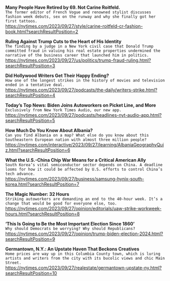 **Many People Have Retired by 69. Not Carine Roitfeld.**\
`The former editor of French Vogue and renowned stylist discusses fashion week debuts, sex on the runway and why she finally got her first tattoos.`\
https://nytimes.com/2023/09/27/style/carine-roitfeld-cr-fashion-book.html?searchResultPosition=2

**Ruling Against Trump Cuts to the Heart of His Identity**\
`The finding by a judge in a New York civil case that Donald Trump committed fraud in valuing his real estate properties undermined the narrative of the business career that launched him in politics.`\
https://nytimes.com/2023/09/27/us/politics/trump-fraud-ruling.html?searchResultPosition=3

**Did Hollywood Writers Get Their Happy Ending?**\
`How one of the longest strikes in the history of movies and television ended in a tentative deal.`\
https://nytimes.com/2023/09/27/podcasts/the-daily/writers-strike.html?searchResultPosition=4

**Today’s Top News: Biden Joins Autoworkers on Picket Line, and More**\
`Exclusively from New York Times Audio, our new app.`\
https://nytimes.com/2023/09/27/podcasts/headlines-nyt-audio-app.html?searchResultPosition=5

**How Much Do You Know About Albania?**\
`Can you find Albania on a map? What else do you know about this Southeastern European nation with almost three million people?`\
https://nytimes.com/interactive/2023/09/27/learning/AlbaniaGeographyQuiz.html?searchResultPosition=6

**What the U.S.-China Chip War Means for a Critical American Ally**\
`South Korea’s vital semiconductor sector depends on China. A deadline looms for how it could be affected by U.S. efforts to control China’s tech advance.`\
https://nytimes.com/2023/09/27/business/samsung-hynix-south-korea.html?searchResultPosition=7

**The Magic Number: 32 Hours**\
`Striking autoworkers are demanding an end to the 40-hour week. It’s a change that would be good for everyone else, too.`\
https://nytimes.com/2023/09/27/opinion/editorials/uaw-strike-workweek-hours.html?searchResultPosition=8

**‘This Is Going to Be the Most Important Election Since 1860’**\
`Why should Democrats be worrying? Why should Republicans?`\
https://nytimes.com/2023/09/27/opinion/trump-biden-election-2024.html?searchResultPosition=9

**Germantown, N.Y.: An Upstate Haven That Beckons Creatives**\
`Home prices are way up in this Columbia County town, which is luring artists and writers from the city with its bucolic views and chic Main Street.`\
https://nytimes.com/2023/09/27/realestate/germantown-upstate-ny.html?searchResultPosition=10

